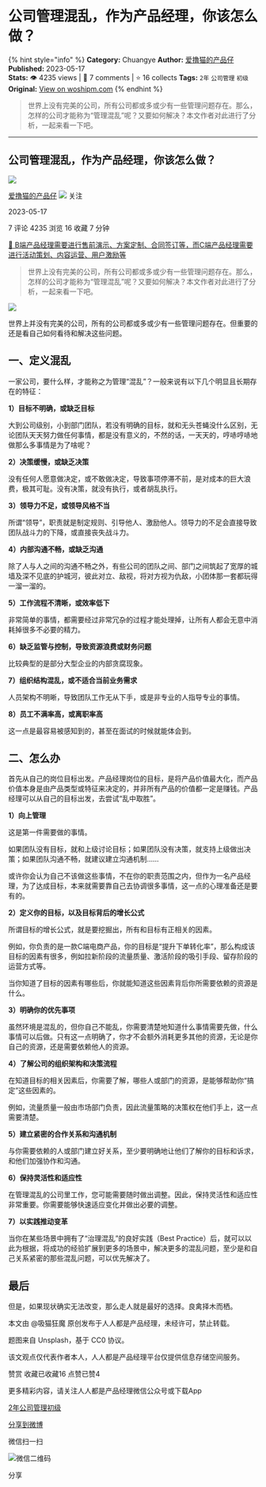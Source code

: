 # 公司管理混乱，作为产品经理，你该怎么做？
{% hint style="info" %}
**Category:** Chuangye
**Author:** [爱撸猫的产品仔](https://www.woshipm.com/u/259411)
**Published:** 2023-05-17  
**Stats:** 👁️ 4235 views | 💬 7 comments | ⭐ 16 collects
**Tags:** `2年` `公司管理` `初级`
**Original:** [View on woshipm.com](https://www.woshipm.com/chuangye/5817863.html)
{% endhint %}
> 世界上没有完美的公司，所有公司都或多或少有一些管理问题存在。那么，怎样的公司才能称为“管理混乱”呢？又要如何解决？本文作者对此进行了分析，一起来看一下吧。

---

## 公司管理混乱，作为产品经理，你该怎么做？

[![](https://static.woshipm.com/view/woshipm_api_def_20250210173327_4311.jpg?imageView2/1/w/72/h/72/q/100)](https://www.woshipm.com/u/259411)

[爱撸猫的产品仔](https://www.woshipm.com/u/259411) ![](https://static.woshipm.com/tag/1101_1@2x.png) 关注

2023-05-17

7 评论 4235 浏览 16 收藏 7 分钟

[🔗 B端产品经理需要进行售前演示、方案定制、合同签订等，而C端产品经理需要进行活动策划、内容运营、用户激励等](https://ke.qidianla.com/courses/bcpm)

> 世界上没有完美的公司，所有公司都或多或少有一些管理问题存在。那么，怎样的公司才能称为“管理混乱”呢？又要如何解决？本文作者对此进行了分析，一起来看一下吧。

![](https://image.woshipm.com/2023/04/14/85ddeba4-daa1-11ed-95a1-00163e0b5ff3.png)

世界上并没有完美的公司，所有的公司都或多或少有一些管理问题存在。但重要的还是看自己如何看待和解决这些问题。

## 一、定义混乱

一家公司，要什么样，才能称之为管理“混乱”？一般来说有以下几个明显且长期存在的特征：

**1）目标不明确，或缺乏目标**

大到公司级别，小到部门团队，若没有明确的目标，就和无头苍蝇没什么区别，无论团队天天努力做任何事情，都是没有意义的，不然的话，一天天的，哼哧哼哧地做那么多事情是为了啥呢？

**2）决策缓慢，或缺乏决策**

没有任何人愿意做决定，或不敢做决定，导致事项停滞不前，是对成本的巨大浪费，极其可耻。没有决策，就没有执行，或者胡乱执行。

**3）领导力不足，或领导风格不当**

所谓“领导”，职责就是制定规则、引导他人、激励他人。领导力的不足会直接导致团队战斗力的下降，或直接丧失战斗力。

**4）内部沟通不畅，或缺乏沟通**

除了人与人之间的沟通不畅之外，有些公司的团队之间、部门之间筑起了宽厚的城墙及深不见底的护城河，彼此对立、敌视，将对方视为仇敌，小团体那一套都玩得一溜一溜的。

**5）工作流程不清晰，或效率低下**

非常简单的事情，都需要经过非常冗杂的过程才能处理掉，让所有人都会无意中消耗掉很多不必要的精力。

**6）缺乏监管与控制，导致资源浪费或财务问题**

比较典型的是部分大型企业的内部贪腐现象。

**7）组织结构混乱，或不适合当前业务需求**

人员架构不明晰，导致团队工作无从下手，或是非专业的人指导专业的事情。

**8）员工不满率高，或离职率高**

这一点是最容易被感知到的，甚至在面试的时候就能体会到。

## 二、怎么办

首先从自己的岗位目标出发。产品经理岗位的目标，是将产品价值最大化，而产品价值本身是由产品类型或特征来决定的，并非所有产品的价值都一定是赚钱。产品经理可以从自己的目标出发，去尝试“乱中取胜”。

**1）向上管理**

这是第一件需要做的事情。

如果团队没有目标，就和上级讨论目标；如果团队没有决策，就支持上级做出决策；如果团队沟通不畅，就建议建立沟通机制……

或许你会认为自己不该做这些事情，不在你的职责范围之内，但作为一名产品经理，为了达成目标，本来就需要靠自己去协调很多事情，这一点的心理准备还是要有的。

**2）定义你的目标，以及目标背后的增长公式**

所谓目标的增长公式，就是要挖掘出，所有和目标有正相关的因素。

例如，你负责的是一款C端电商产品，你的目标是“提升下单转化率”，那么构成该目标的因素有很多，例如拉新阶段的流量质量、激活阶段的吸引手段、留存阶段的运营方式等。

当你知道了目标的因素有哪些后，你就能知道这些因素背后你所需要依赖的资源是什么。

**3）明确你的优先事项**

虽然环境是混乱的，但你自己不能乱，你需要清楚地知道什么事情需要先做，什么事情可以后做。只有这一点明确了，你才不会额外消耗更多其他的资源，无论是你自己的资源，还是需要依赖他人的资源。

**4）了解公司的组织架构和决策流程**

在知道目标的相关因素后，你需要了解，哪些人或部门的资源，是能够帮助你“搞定”这些因素的。

例如，流量质量一般由市场部门负责，因此流量策略的决策权在他们手上，这一点需要清楚。

**5）建立紧密的合作关系和沟通机制**

与你需要依赖的人或部门建立好关系，至少要明确地让他们了解你的目标和诉求，和他们加强协作和沟通。

**6）保持灵活性和适应性**

在管理混乱的公司里工作，您可能需要随时做出调整。因此，保持灵活性和适应性非常重要。你需要能够快速适应变化并做出必要的调整。

**7）以实践推动变革**

当你在某些场景中拥有了“治理混乱”的良好实践（Best Practice）后，就可以以此为根据，将成功的经验扩展到更多的场景中，解决更多的混乱问题，至少是和自己关系紧密的那些混乱问题，可以优先解决了。

## 最后

但是，如果现状确实无法改变，那么走人就是最好的选择。良禽择木而栖。

本文由 @吸猫狂魔 原创发布于人人都是产品经理，未经许可，禁止转载。

题图来自 Unsplash，基于 CC0 协议。

该文观点仅代表作者本人，人人都是产品经理平台仅提供信息存储空间服务。

赞赏 收藏已收藏16 点赞已赞4

更多精彩内容，请关注人人都是产品经理微信公众号或下载App

[2年](https://www.woshipm.com/tag/2%e5%b9%b4)[公司管理](https://www.woshipm.com/tag/%e5%85%ac%e5%8f%b8%e7%ae%a1%e7%90%86)[初级](https://www.woshipm.com/tag/%e5%88%9d%e7%ba%a7)

[分享到微博](https://service.weibo.com/share/share.php?appkey=2775287854&title=公司管理混乱，作为产品经理，你该怎么做？&url=https://www.woshipm.com/chuangye/5817863.html&pic=https://image.woshipm.com/2023/04/14/85ddeba4-daa1-11ed-95a1-00163e0b5ff3.png)

微信扫一扫

![微信二维码](https://api.pwmqr.com/qrcode/create/?url=https://www.woshipm.com/chuangye/5817863.html)

分享